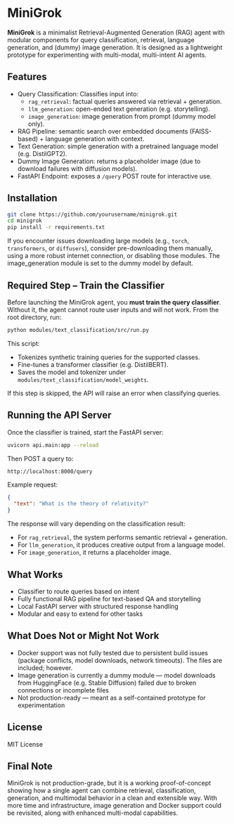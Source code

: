 # MiniGrok

**MiniGrok** is a minimalist Retrieval-Augmented Generation (RAG) agent with modular components for query classification, retrieval, language generation, and (dummy) image generation. It is designed as a lightweight prototype for experimenting with multi-modal, multi-intent AI agents.

## Features

- Query Classification: Classifies input into:
  - `rag_retrieval`: factual queries answered via retrieval + generation.
  - `llm_generation`: open-ended text generation (e.g. storytelling).
  - `image_generation`: image generation from prompt (dummy model only).
- RAG Pipeline: semantic search over embedded documents (FAISS-based) + language generation with context.
- Text Generation: simple generation with a pretrained language model (e.g. DistilGPT2).
- Dummy Image Generation: returns a placeholder image (due to download failures with diffusion models).
- FastAPI Endpoint: exposes a `/query` POST route for interactive use.

## Installation

```bash
git clone https://github.com/yourusername/minigrok.git
cd minigrok
pip install -r requirements.txt
```

If you encounter issues downloading large models (e.g., `torch`, `transformers`, or `diffusers`), consider pre-downloading them manually, using a more robust internet connection, or disabling those modules. The image_generation module is set to the dummy model by default.

## Required Step – Train the Classifier

Before launching the MiniGrok agent, you **must train the query classifier**. Without it, the agent cannot route user inputs and will not work. From the root directory, run:

```bash
python modules/text_classification/src/run.py
```

This script:
- Tokenizes synthetic training queries for the supported classes.
- Fine-tunes a transformer classifier (e.g. DistilBERT).
- Saves the model and tokenizer under `modules/text_classification/model_weights`.

If this step is skipped, the API will raise an error when classifying queries.

## Running the API Server

Once the classifier is trained, start the FastAPI server:

```bash
uvicorn api.main:app --reload
```

Then POST a query to:

```
http://localhost:8000/query
```

Example request:

```json
{
  "text": "What is the theory of relativity?"
}
```

The response will vary depending on the classification result:
- For `rag_retrieval`, the system performs semantic retrieval + generation.
- For `llm_generation`, it produces creative output from a language model.
- For `image_generation`, it returns a placeholder image.

## What Works

- Classifier to route queries based on intent
- Fully functional RAG pipeline for text-based QA and storytelling
- Local FastAPI server with structured response handling
- Modular and easy to extend for other tasks

## What Does Not or Might Not Work

- Docker support was not fully tested due to persistent build issues (package conflicts, model downloads, network timeouts). The files are included; however.
- Image generation is currently a dummy module — model downloads from HuggingFace (e.g. Stable Diffusion) failed due to broken connections or incomplete files
- Not production-ready — meant as a self-contained prototype for experimentation

## License

MIT License

## Final Note

MiniGrok is not production-grade, but it is a working proof-of-concept showing how a single agent can combine retrieval, classification, generation, and multimodal behavior in a clean and extensible way. With more time and infrastructure, image generation and Docker support could be revisited, along with enhanced multi-modal capabilities.
